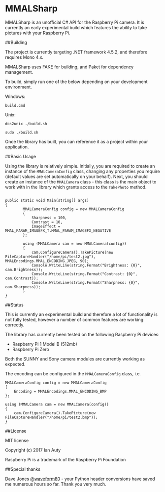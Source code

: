 # MMALSharp

MMALSharp is an unofficial C# API for the Raspberry Pi camera. It is currently an early experimental build which features the ability to 
take pictures with your Raspberry Pi.

##Building

The project is currently targeting .NET framework 4.5.2, and therefore requires Mono 4.x.

MMALSharp uses FAKE for building, and Paket for dependency management. 

To build, simply run one of the below depending on your development environment.

Windows:

`build.cmd`

Unix:

`dos2unix ./build.sh`

`sudo ./build.sh`

Once the library has built, you can reference it as a project within your application.

##Basic Usage

Using the library is relatively simple. Initially, you are required to create an instance of the `MMALCameraConfig` class, changing any 
properties you require (default values are set automatically on your behalf). Next, you should create an instance of the
`MMALCamera` class - this class is the main object to work with in the library which grants access to the `TakePhoto` method.

```

public static void Main(string[] args)
{
        MMALCameraConfig config = new MMALCameraConfig
        {
            Sharpness = 100,            
            Contrast = 10,
            ImageEffect = MMAL_PARAM_IMAGEFX_T.MMAL_PARAM_IMAGEFX_NEGATIVE			
        };

        using (MMALCamera cam = new MMALCamera(config))
        {
            cam.ConfigureCamera().TakePicture(new FileCaptureHandler("/home/pi/test2.jpg"), MMALEncodings.MMAL_ENCODING_JPEG, 90);
            Console.WriteLine(string.Format("Brightness: {0}", cam.Brightness));
            Console.WriteLine(string.Format("Contrast: {0}", cam.Contrast));
            Console.WriteLine(string.Format("Sharpness: {0}", cam.Sharpness));            
        }                          
}

```



##Status

This is currently an experimental build and therefore a lot of functionality is not fully tested, however
a number of common features are working correctly.

The library has currently been tested on the following Raspberry Pi devices:

* Raspberry Pi 1 Model B (512mb)
* Raspberry Pi Zero

Both the SUNNY and Sony camera modules are currently working as expected.

The encoding can be configured in the `MMALCameraConfig` class, i.e. 

```
MMALCameraConfig config = new MMALCameraConfig
{
    Encoding = MMALEncodings.MMAL_ENCODING_BMP            
};

using (MMALCamera cam = new MMALCamera(config))
{
    cam.ConfigureCamera().TakePicture(new FileCaptureHandler("/home/pi/test2.bmp"));              
}  

```


##License

MIT license 

Copyright (c) 2017 Ian Auty

Raspberry Pi is a trademark of the Raspberry Pi Foundation

##Special thanks

Dave Jones [@waveform80](https://github.com/waveform80) - your Python header conversions have saved me numerous hours so far. 
Thank you very much.
